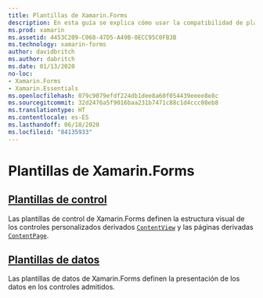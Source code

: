 ```yaml
---
title: Plantillas de Xamarin.Forms
description: En esta guía se explica cómo usar la compatibilidad de plantillas que proporciona Xamarin.Forms. Esta compatibilidad incluye plantillas de control, que definen la estructura visual de controles y páginas personalizados, y plantillas de datos, que definen la presentación de los datos en controles compatibles.
ms.prod: xamarin
ms.assetid: 4453C209-C068-47D5-A49B-0ECC95C0FB3B
ms.technology: xamarin-forms
author: davidbritch
ms.author: dabritch
ms.date: 01/13/2020
no-loc:
- Xamarin.Forms
- Xamarin.Essentials
ms.openlocfilehash: 079c9079efdf224db1dee8a60f054439eeee8e8c
ms.sourcegitcommit: 32d2476a5f9016baa231b7471c88c1d4ccc08eb8
ms.translationtype: HT
ms.contentlocale: es-ES
ms.lasthandoff: 06/18/2020
ms.locfileid: "84135933"
---
```

# <a name="xamarinforms-templates"></a>Plantillas de Xamarin.Forms

## <a name="control-templates"></a>[Plantillas de control](control-template.md)

Las plantillas de control de Xamarin.Forms definen la estructura visual de los controles personalizados derivados [`ContentView`](xref:Xamarin.Forms.ContentView) y las páginas derivadas [`ContentPage`](xref:Xamarin.Forms.ContentPage).

## <a name="data-templates"></a>[Plantillas de datos](data-templates/index.md)

Las plantillas de datos de Xamarin.Forms definen la presentación de los datos en los controles admitidos.
